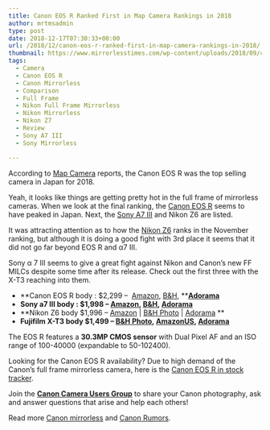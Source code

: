 ```yaml
---
title: Canon EOS R Ranked First in Map Camera Rankings in 2018
author: mrtmsadmin
type: post
date: 2018-12-17T07:30:33+00:00
url: /2018/12/canon-eos-r-ranked-first-in-map-camera-rankings-in-2018/
thumbnail: https://www.mirrorlesstimes.com/wp-content/uploads/2018/09/canon-eos-r-front.jpg
tags:
  - Camera
  - Canon EOS R
  - Canon Mirrorless
  - Comparison
  - Full Frame
  - Nikon Full Frame Mirrorless
  - Nikon Mirrorless
  - Nikon Z7
  - Review
  - Sony A7 III
  - Sony Mirrorless

---
```

According to <a href="https://news.mapcamera.com/maptimes.php?itemid=31881" target="_blank" rel="nofollow noopener">Map Camera</a> reports, the Canon EOS R was the top selling camera in Japan for 2018.

Yeah, it looks like things are getting pretty hot in the full frame of mirrorless cameras. When we look at the final ranking, the [Canon EOS R][1] seems to have peaked in Japan. Next, the <a href="https://www.mirrorlesstimes.com/tags/sony-a7-iii/" target="_blank" rel="noopener">Sony A7 III</a> and Nikon Z6 are listed.

It was attracting attention as to how the [Nikon Z6][2] ranks in the November ranking, but although it is doing a good fight with 3rd place it seems that it did not go far beyond EOS R and α7 III.<!--more-->

Sony α 7 III seems to give a great fight against Nikon and Canon’s new FF MILCs despite some time after its release. Check out the first three with the X-T3 reaching into them.

  * **Canon EOS R body : $2,299 –  <a class="ext-link" title="" href="https://www.amazon.com/Canon-Cameras-Digital-Camera-3075C002/dp/B07H484HLT/?tag=daicamnew-20" target="_blank" rel="noopener external noreferrer nofollow" data-wpel-link="external" data-amzn-asin="B07H484HLT">Amazon</a>, <a class="ext-link" title="" href="https://www.bhphotovideo.com/c/product/1433710-REG/canon_eos_r_mirrorless_digital.html/BI/20175/KBID/14249/" target="_blank" rel="noopener external noreferrer nofollow" data-wpel-link="external">B&H</a>, **<a class="ext-link broken_link" title="" href="https://adorama.evyy.net/c/63923/51926/1036?u=https://www.adorama.com/car.html" target="_blank" rel="noopener external noreferrer nofollow"><strong>Adorama</strong></a>
  * **Sony a7 III body : $1,998 – <a class="ext-link" title="" href="https://www.amazon.com/Sony-Full-Frame-Mirrorless-Interchangeable-Lens-ILCE7M3/dp/B07B43WPVK/?tag=daicamnew-20" target="_blank" rel="noopener external noreferrer nofollow" data-amzn-asin="B07B43WPVK" data-wpel-link="external">Amazon</a>, <a class="ext-link" title="" href="https://www.bhphotovideo.com/c/product/1394217-REG/sony_ilce_7m3_alpha_a7_iii_mirrorless.html/BI/20175/KBID/14249/" target="_blank" rel="noopener external noreferrer nofollow" data-wpel-link="external">B&H</a>, <a class="ext-link" title="" href="https://adorama.evyy.net/c/63923/51926/1036?u=https://www.adorama.com/isoa7m3.html" target="_blank" rel="noopener external noreferrer nofollow" data-wpel-link="external">Adorama</a>**
  * **Nikon Z6 body $1,996 – <a href="https://www.amazon.com/s/s/ref=sr_nr_p_n_availability_1?fst=p90x%3A1&rh=n%3A172282%2Cn%3A502394%2Ck%3Anikon+z6%2Cp_n_availability%3A1248801011&keywords=nikon+z6&ie=UTF8&qid=1534991636&tag=daicamnew-20" target="_blank" rel="nofollow external noopener noreferrer" data-wpel-link="external" data-amzn-asin="1534991636">Amazon</a> | <a href="https://www.bhphotovideo.com/c/search?InitialSearch=yes&N=0&Ntt=Nikon+Z6&Top+Nav-Search=&sts=ma&BI=20175&KBID=14249" target="_blank" rel="nofollow external noopener noreferrer" data-wpel-link="external">B&H Photo</a> | <a class="broken_link" href="https://adorama.evyy.net/c/63923/51926/1036?u=https%3A%2F%2Fwww.adorama.com%2Fl%2F%3Fsearchinfo%3DNikon%2BZ6" target="_blank" rel="nofollow external noopener noreferrer">Adorama</a> **
  * **Fujifilm X-T3 body $1,499 &#8211; <a href="https://www.bhphotovideo.com/c/search?Ntt=Fujifilm%20X-T3&N=0&InitialSearch=yes&sts=ma&Top+Nav-Search=&BI=20175&KBID=14249" target="_blank" rel="follow external noopener noreferrer" data-wpel-link="external">B&H Photo</a>, <a href="https://www.amazon.com/Fujifilm-X-T3-Mirrorless-Digital-Body/dp/B07H49QWN4/?tag=daicamnew-20" target="_blank" rel="follow external noopener noreferrer" data-wpel-link="external" data-amzn-asin="B07H49QWN4">AmazonUS</a>, <a href="https://adorama.evyy.net/c/63923/51926/1036?u=https%3A%2F%2Fwww.adorama.com%2Fifjxt3b.html" target="_blank" rel="follow external noopener noreferrer" data-wpel-link="external">Adorama</a>**

The EOS R features a **30.3MP CMOS sensor** with Dual Pixel AF and an ISO range of 100-40000 (expandable to 50-102400).

Looking for the Canon EOS R availability? Due to high demand of the Canon’s full frame mirrorless camera, here is the [Canon EOS R in stock tracker][3].

Join the <a class="ext-link" title="" href="https://www.facebook.com/groups/185572945112087/" target="_blank" rel="external nofollow noopener"><strong>Canon Camera Users Group</strong></a> to share your Canon photography, ask and answer questions that arise and help each others!

Read more [Canon mirrorless][4] and <a href="https://www.dailycameranews.com/tag/canon-rumors/" target="_blank" rel="noopener">Canon Rumors</a>.

 [1]: https://www.mirrorlesstimes.com/tags/canon-eos-r/
 [2]: https://www.mirrorlesstimes.com/tags/nikon-z6/
 [3]: https://www.dailycameranews.com/2018/09/canon-eos-r-in-stock-availability-tracker/
 [4]: https://www.mirrorlesstimes.com/tags/canon-mirrorless/